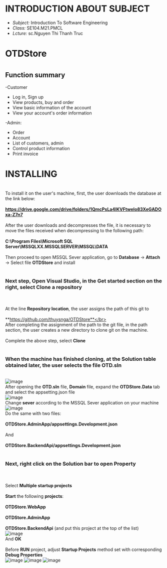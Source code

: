 # INTRODUCTION ABOUT SUBJECT
* *Subject:* Introduction To Software Engineering
* *Class:* SE104.M21.PMCL
* *Lcture:* sc.Nguyen Thi Thanh Truc

# OTDStore

# <h2>Function summary</h2>
-Customer
+ Log in, Sign up
+ View products, buy and order
+ View basic information of the account
+ View your account's order information

-Admin:
+ Order
+ Account
+ List of customers, admin
+ Control product information
+ Print invoice

# INSTALLING 
<br>To install it on the user's machine, first, the user downloads the database at the link below:</br>
<br> **https://drive.google.com/drive/folders/1QmcPsLa4IKVFtwelo83XeGADOxa-Z7n7** </br>
<br>After the user downloads and decompresses the file, it is necessary to move the files received when decompressing to the following path:</br>
<br> **C:\Program Files\Microsoft SQL Server\MSSQLXX.MSSQLSERVER\MSSQL\DATA** </br>
<br> Then proceed to open MSSQL Sever application, go to **Database** -> **Attach** -> Select file **OTDStore** and install </br>
<br><h3>Next step, Open Visual Studio, in the **Get started** section on the right, select **Clone a repository**</h3></br>
<br>At the line **Repository location**, the user assigns the path of this git to</br>
<br>**https://github.com/thuysnga/OTDStore**</br>
<br>After completing the assignment of the path to the git file, in the path section, the user creates a new directory to clone git on the machine.</br>
<br>Complete the above step, select **Clone**</br>
<br><h3>When the machine has finished cloning, at the **Solution** table obtained later, the user selects the file **OTD.sln** </h3></br>
![image](https://user-images.githubusercontent.com/68022476/175953423-d6159163-5a9e-42d9-bdb0-053347b42526.png)
<br>After opening the **OTD.sln** file, **Domain** file, expand the **OTDStore.Data** tab and select the appsetting.json file</br>
![image](https://user-images.githubusercontent.com/68022476/175953484-bebbf205-bfaf-470b-b355-2ed39b63fde4.png)
<br>Change **sever** according to the MSSQL Sever application on your machine</br>
![image](https://user-images.githubusercontent.com/68022476/175953655-023f7b69-ad35-486d-8d07-f7c57f936154.png)
<br>Do the same with two files:</br>
<br>**OTDStore.AdminApp/appsettings.Development.json**</br>
<br>And</br>
<br>**OTDStore.BackendApi/appsettings.Development.json**</br>
<br><h3>Next, right click on the **Solution** bar to open **Property**</h3></br>
<br>Select **Multiple startup projects**</br>
<br>**Start** the following **projects**:</br>
<br>**OTDStore.WebApp</br>
<br>OTDStore.AdminApp</br>
<br>OTDStore.BackendApi** (and put this project at the top of the list)</br>
![image](https://user-images.githubusercontent.com/68022476/175953728-bdaa3c02-0a94-486f-942a-06d04e5cb7fa.png)
<br>And **OK**</br>
<br>Before **RUN** project, adjust **Startup Projects** method set with corresponding **Debug Properties**</br>
![image](https://user-images.githubusercontent.com/68022476/175953793-06967976-7e35-4c73-9fb8-7298c18c4d08.png)
![image](https://user-images.githubusercontent.com/68022476/175953812-d0649615-c21e-4409-9049-23e59c394098.png)
![image](https://user-images.githubusercontent.com/68022476/175953834-a49b026e-5979-440d-b7aa-6e370095fdbd.png)
